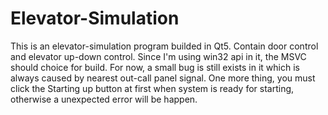 # Elevator-Simulation
This is an elevator-simulation program builded in Qt5. Contain door control and elevator up-down control. Since I'm using win32 api in it, the MSVC should choice for build. For now, a small bug is still exists in it which is always caused by nearest out-call panel signal. One more thing, you must click the Starting up button at first when system is ready for starting, otherwise a unexpected error will be happen.
